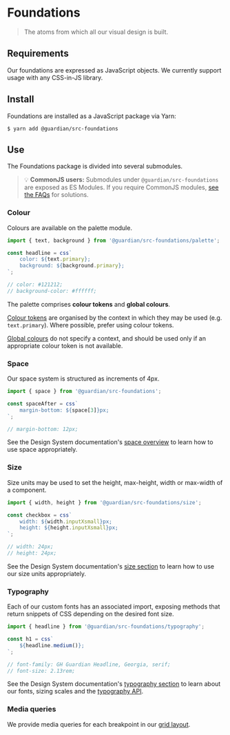 # Foundations

> The atoms from which all our visual design is built.

## Requirements

Our foundations are expressed as JavaScript objects. We currently support usage with any CSS-in-JS library.

## Install

Foundations are installed as a JavaScript package via Yarn:

```shell
$ yarn add @guardian/src-foundations
```

## Use

The Foundations package is divided into several submodules.

> 💡 **CommonJS users:** Submodules under `@guardian/src-foundations` are exposed as ES Modules. If you require CommonJS modules, [see the FAQs](09-faqs.md) for solutions.

### Colour

Colours are available on the palette module.

```js
import { text, background } from '@guardian/src-foundations/palette';

const headline = css`
    color: ${text.primary};
    background: ${background.primary};
`;

// color: #121212;
// background-color: #ffffff;
```

The palette comprises **colour tokens** and **global colours**.

[Colour tokens](https://theguardian.design/2a1e5182b/p/1377a6-tokens/b/293ddb) are organised by the context in which they may be used (e.g. `text.primary`). Where possible, prefer using colour tokens.

[Global colours](https://theguardian.design/2a1e5182b/p/492a30-light-palette) do not specify a context, and should be used only if an appropriate colour token is not available.

### Space

Our space system is structured as increments of 4px.

```js
import { space } from '@guardian/src-foundations';

const spaceAfter = css`
    margin-bottom: ${space[3]}px;
`;

// margin-bottom: 12px;
```

See the Design System documentation's [space overview](https://theguardian.design/2a1e5182b/p/449bd5) to learn how to use space appropriately.

### Size

Size units may be used to set the height, max-height, width or max-width of a component.

```js
import { width, height } from '@guardian/src-foundations/size';

const checkbox = css`
    width: ${width.inputXsmall}px;
    height: ${height.inputXsmall}px;
`;

// width: 24px;
// height: 24px;
```

See the Design System documentation's [size section](https://www.theguardian.design/2a1e5182b/p/38d9a9-overview) to learn how to use our size units appropriately.

### Typography

Each of our custom fonts has an associated import, exposing methods that return snippets of CSS depending on the desired font size.

```js
import { headline } from '@guardian/src-foundations/typography';

const h1 = css`
    ${headline.medium()};
`;

// font-family: GH Guardian Headline, Georgia, serif;
// font-size: 2.13rem;
```

See the Design System documentation's [typography section](https://theguardian.design/2a1e5182b/p/930d69/b/78d0d9) to learn about our fonts, sizing scales and the [typography API](https://theguardian.design/2a1e5182b/p/930d69/b/06df96).

### Media queries

We provide media queries for each breakpoint in our [grid layout](https://theguardian.design/2a1e5182b/p/41be19-layout).
